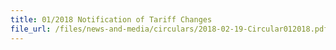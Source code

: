 ```yaml
---
title: 01/2018 Notification of Tariff Changes
file_url: /files/news-and-media/circulars/2018-02-19-Circular012018.pdf
---
```

